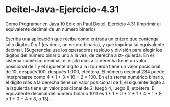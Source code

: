 # Deitel-Java-Ejercicio-4.31
Como Programar en Java 10 Edicion Paul Deitel. Ejercicio 4.31 (Imprimir el equivalente decimal de un número binario)

Escriba una aplicación que reciba como entrada un entero que contenga sólo dígitos 0 y 1 (es decir, un entero binario), y que imprima su equivalente decimal. [Sugerencia: use los operadores residuo y división para elegir los dígitos del número binario uno a la vez, de derecha a iz- quierda. En el sistema numérico decimal, el dígito más a la derecha tiene un valor posicional de 1 y el siguiente dígito a la izquierda tiene un valor posicional de 10, después 100, después 1 000, etcétera. El número decimal 234 puede interpretarse como 4 * 1 + 3 * 10 + 2 * 100. En el sistema numérico binario, el dígito más a la derecha tiene un valor posicional de 1, el siguiente dígito a la izquierda tiene un valor posicional de 2, luego 4, luego 8, etcétera. El equivalente decimal del número binario 1011 es 1 * 1 + 0 * 2 + 1 * 4 + 1 * 8, o 1 + 0 + 4 + 8, o 13].

